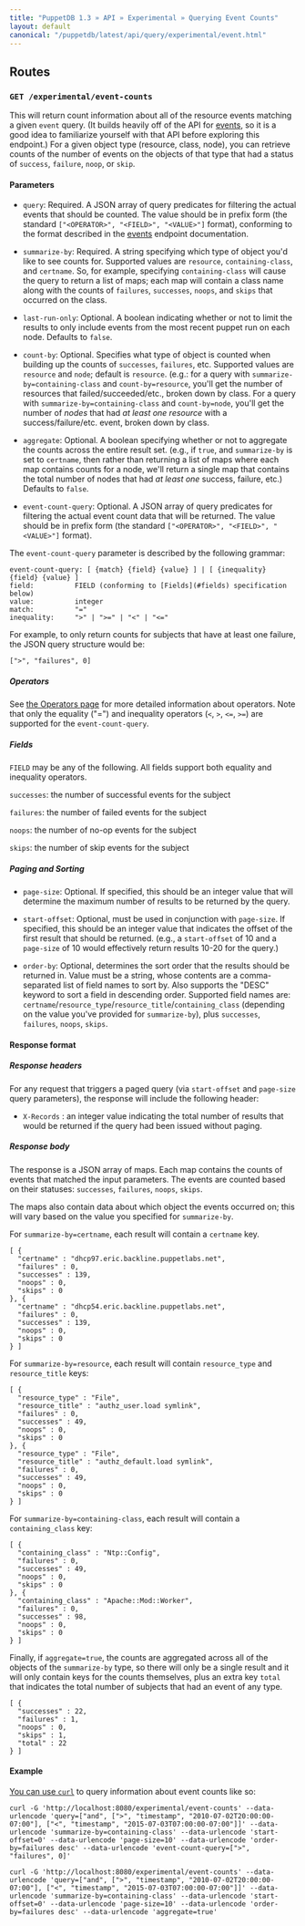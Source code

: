 ```yaml
---
title: "PuppetDB 1.3 » API » Experimental » Querying Event Counts"
layout: default
canonical: "/puppetdb/latest/api/query/experimental/event.html"
---
```


[curl]: ../curl.html#using-curl-from-localhost-non-sslhttp
[event]: ./event.html
[operator]: ../v2/operators.html

## Routes

### `GET /experimental/event-counts`

This will return count information about all of the resource events matching a given `event` query.  (It builds heavily off of the API for [events](event), so it is a good idea to familiarize yourself with that API before exploring this endpoint.)  For a given object type (resource, class, node), you can retrieve counts of the number of events on the objects of that type that had a status of `success`, `failure`, `noop`, or `skip`.

#### Parameters

* `query`: Required. A JSON array of query predicates for filtering the actual events that should be counted.  The value should be in prefix form (the standard
 `["<OPERATOR>", "<FIELD>", "<VALUE>"]` format), conforming to the format described in the [events](event) endpoint documentation.

* `summarize-by`: Required.  A string specifying which type of object you'd like to see counts for.  Supported values are `resource`, `containing-class`, and `certname`.  So, for example, specifying `containing-class` will cause the query to return a list of maps; each map will contain a class name along with the counts of `failures`, `successes`, `noops`, and `skips` that occurred on the class.

* `last-run-only`: Optional.  A boolean indicating whether or not to limit the results to only include events from the most recent puppet run on each node.  Defaults to `false`.

* `count-by`: Optional.  Specifies what type of object is counted when building up the counts of `successes`, `failures`, etc.  Supported values are `resource` and `node`; default is `resource`.  (e.g.: for a query with `summarize-by=containing-class` and `count-by=resource`, you'll get the number of resources that failed/succeeded/etc., broken down by class.  For a query with `summarize-by=containing-class` and `count-by=node`, you'll get the number of *nodes* that had *at least one resource* with a success/failure/etc. event, broken down by class.

 * `aggregate`: Optional.  A boolean specifying whether or not to aggregate the counts across the entire result set.  (e.g., if `true`, and `summarize-by` is set to `certname`, then rather than returning a list of maps where each map contains counts for a node, we'll return a single map that contains the total number of nodes that had *at least one* success, failure, etc.)  Defaults to `false`.

 * `event-count-query`: Optional.  A JSON array of query predicates for filtering the actual event count data that will be returned.  The value should be in prefix form (the standard `["<OPERATOR>", "<FIELD>", "<VALUE>"]` format).

The `event-count-query` parameter is described by the following grammar:

    event-count-query: [ {match} {field} {value} ] | [ {inequality} {field} {value} ]
    field:          FIELD (conforming to [Fields](#fields) specification below)
    value:          integer
    match:          "="
    inequality:     ">" | ">=" | "<" | "<="

For example, to only return counts for subjects that have at least one failure, the JSON query structure would be:

    [">", "failures", 0]

##### Operators

See [the Operators page](./operators.html) for more detailed information about operators.
Note that only the equality ("=") and inequality operators (`<`, `>`, `<=`, `>=`) are supported for the `event-count-query`.

##### Fields

`FIELD` may be any of the following.  All fields support both equality and inequality
operators.

`successes`: the number of successful events for the subject

`failures`: the number of failed events for the subject

`noops`: the number of no-op events for the subject

`skips`: the number of skip events for the subject

##### Paging and Sorting

* `page-size`: Optional.  If specified, this should be an integer value that will determine the maximum number of results to be returned by the query.

* `start-offset`: Optional, must be used in conjunction with `page-size`.  If specified, this should be an integer value that indicates the offset of the first result that should be returned.  (e.g., a `start-offset` of 10 and a `page-size` of 10 would effectively return results 10-20 for the query.)

* `order-by`: Optional, determines the sort order that the results should
be returned in.  Value must be a string, whose contents are a comma-separated list of field names to sort by.  Also supports the "DESC" keyword to sort a field in descending order.  Supported field names are: `certname`/`resource_type`/`resource_title`/`containing_class` (depending on the value you've provided for `summarize-by`), plus `successes`, `failures`, `noops`, `skips`.

#### Response format

##### Response headers

For any request that triggers a paged query (via `start-offset` and `page-size` query parameters), the response will include the following header:

 * `X-Records` : an integer value indicating the total number of results that would be returned if the query had been issued without paging.

##### Response body

 The response is a JSON array of maps.  Each map contains the counts of events that matched the input parameters.  The events are counted based on their statuses: `successes`, `failures`, `noops`, `skips`.

The maps also contain data about which object the events occurred on; this will vary based on the value you specified for `summarize-by`.

For `summarize-by=certname`, each result will contain a `certname` key.

    [ {
      "certname" : "dhcp97.eric.backline.puppetlabs.net",
      "failures" : 0,
      "successes" : 139,
      "noops" : 0,
      "skips" : 0
    }, {
      "certname" : "dhcp54.eric.backline.puppetlabs.net",
      "failures" : 0,
      "successes" : 139,
      "noops" : 0,
      "skips" : 0
    } ]

For `summarize-by=resource`, each result will contain `resource_type` and `resource_title` keys:

    [ {
      "resource_type" : "File",
      "resource_title" : "authz_user.load symlink",
      "failures" : 0,
      "successes" : 49,
      "noops" : 0,
      "skips" : 0
    }, {
      "resource_type" : "File",
      "resource_title" : "authz_default.load symlink",
      "failures" : 0,
      "successes" : 49,
      "noops" : 0,
      "skips" : 0
    } ]

For `summarize-by=containing-class`, each result will contain a `containing_class` key:

    [ {
      "containing_class" : "Ntp::Config",
      "failures" : 0,
      "successes" : 49,
      "noops" : 0,
      "skips" : 0
    }, {
      "containing_class" : "Apache::Mod::Worker",
      "failures" : 0,
      "successes" : 98,
      "noops" : 0,
      "skips" : 0
    } ]

Finally, if `aggregate=true`, the counts are aggregated across all of the objects of the `summarize-by` type, so there will only be a single result and it will only contain keys for the counts themselves, plus an extra key `total` that indicates the total number of subjects that had an event of any type.

    [ {
      "successes" : 22,
      "failures" : 1,
      "noops" : 0,
      "skips" : 1,
      "total" : 22
    } ]

#### Example

[You can use `curl`][curl] to query information about event counts like so:

    curl -G 'http://localhost:8080/experimental/event-counts' --data-urlencode 'query=["and", [">", "timestamp", "2010-07-02T20:00:00-07:00"], ["<", "timestamp", "2015-07-03T07:00:00-07:00"]]' --data-urlencode 'summarize-by=containing-class' --data-urlencode 'start-offset=0' --data-urlencode 'page-size=10' --data-urlencode 'order-by=failures desc' --data-urlencode 'event-count-query=[">", "failures", 0]'

    curl -G 'http://localhost:8080/experimental/event-counts' --data-urlencode 'query=["and", [">", "timestamp", "2010-07-02T20:00:00-07:00"], ["<", "timestamp", "2015-07-03T07:00:00-07:00"]]' --data-urlencode 'summarize-by=containing-class' --data-urlencode 'start-offset=0' --data-urlencode 'page-size=10' --data-urlencode 'order-by=failures desc' --data-urlencode 'aggregate=true'

